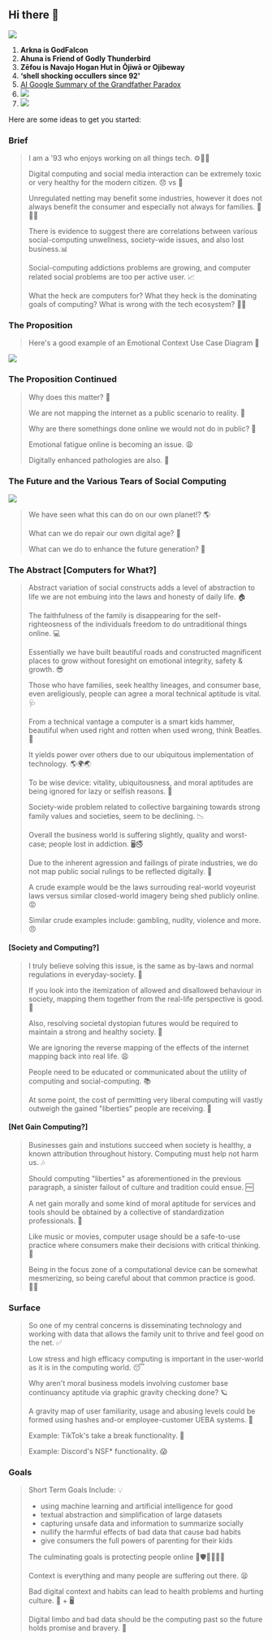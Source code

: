 ## Hi there 👋

![](/AI_Generated_Image_2025-09-05.png.jpg)

1. **Arkna is GodFalcon**
1. **Ahuna is Friend of Godly Thunderbird**
1. **Zēfou is Navajo Hogan Hut in Ōjiwā or Ojibeway**
1. **‘shell shocking occullers since 92'**
1. [AI Google Summary of the Grandfather Paradox](https://share.google/aimode/lSicnSiE4AZbgQGrD)
1. ![](/diagrams/tweet-1967563702397526163.png)
1. ![](/diagrams/tweet-1967564654328373507.png) 

Here are some ideas to get you started:

### Brief

> I am a '93 who enjoys working on all things tech. ⚙️👨‍💻
>
> Digital computing and social media interaction can be
> extremely toxic or very healthy for the modern citizen. 😞 vs 🙂 
>
> Unregulated netting may benefit some industries, however it does not
> always benefit the consumer and especially not always for families. 🙈🙉🙊
>
> There is evidence to suggest there are correlations between various 
> social-computing unwellness, society-wide issues, 
> and also lost business.📊
> 
> Social-computing addictions problems are growing, and computer related social
> problems are too per active user. 📈
>
> What the heck are computers for?
> What they heck is the dominating goals of computing?
> What is wrong with the tech ecosystem? 🤦‍♂️
>
>

### The Proposition

> Here's a good example of an Emotional Context Use Case Diagram 📝
>

![](/diagrams/Emotional-Context-Use-Case-Diagram.jpg)

### The Proposition Continued

> Why does this matter? 🤔
>
> We are not mapping the internet as a public scenario to reality. 🥴
>
> Why are there somethings done online we would not do in public? 🙈
>
> Emotional fatigue online is becoming an issue.  😩
>
> Digitally enhanced pathologies are also. 🤪
>

### The Future and the Various Tears of Social Computing

![](/diagrams/Application-Tiers.jpg)

> We have seen what this can do on our own planet!? 🌎
>
> What can we do repair our own digital age? 🤨
> 
> What can we do to enhance the future generation? 🔮
>

### The Abstract [Computers for What?]

> Abstract variation of social constructs adds a level of abstraction to life we are not embuing into the laws and honesty of daily life. 🏠
>
> The faithfulness of the family is disappearing for the self-righteosness of the individuals freedom to do untraditional things online. 💻
>
> Essentially we have built beautiful roads and constructed magnificent places to grow without foresight on emotional integrity, safety & growth. 😎
>
> Those who have families, seek healthy lineages, and consumer base, even areligiously, people can agree a moral technical aptitude is vital. 🩺
>
> From a technical vantage a computer is a smart kids hammer, beautiful when used right and rotten when used wrong, think Beatles. 🧠
>
> It yields power over others due to our ubiquitous implementation of technology. 🌎🌍🌏
>
> To be wise device: vitality, ubiquitousness, and moral aptitudes are being ignored for lazy or selfish reasons. 👀
>
> Society-wide problem related to collective bargaining towards strong family values and societies, seem to be declining. 📉
>
> Overall the business world is suffering slightly, quality and worst-case; people lost in addiction. 🖥️🚭
>
> Due to the inherent agression and failings of pirate industries, we do not map public social rulings to be reflected digitally. 📢
>
> A crude example would be the laws surrouding real-world voyeurist laws versus similar closed-world imagery being shed publicly online. 😡
>
> Similar crude examples include: gambling, nudity, violence and more. 😠

#### [Society and Computing?]

> I truly believe solving this issue, is the same as by-laws and normal regulations in everyday-society. 👏
>
> If you look into the itemization of allowed and disallowed behaviour in society, mapping them together from the real-life perspective is good. 🤞
>
> Also, resolving societal dystopian futures would be required to maintain a strong and healthy society. 🌳
>
> We are ignoring the reverse mapping of the effects of the internet mapping back into real life. 😩
>
> People need to be educated or communicated about the utility of computing and social-computing. 📚
>
> At some point, the cost of permitting very liberal computing will vastly outweigh the gained "liberties" people are receiving. 🤥

#### [Net Gain Computing?]

> Businesses gain and instutions succeed when society is healthy, a known attribution throughout history. Computing must help not harm us. 🎶
>
> Should computing "liberties" as aforementioned in the previous paragraph, a sinister failout of culture and tradition could ensue. 🆓
>
> A net gain morally and some kind of moral aptitude for services and tools should be obtained by a collective of standardization professionals. 🧳
>
> Like music or movies, computer usage should be a safe-to-use practice where consumers make their decisions with critical thinking. 🧐
>
> Being in the focus zone of a computational device can be somewhat mesmerizing, so being careful about that common practice is good. 👨‍💻

### Surface

> So one of my central concerns is disseminating technology and working with data that allows the family unit to thrive and feel good on the net. ✅
>
> Low stress and high efficacy computing is important in the user-world as it is in the computing world. 😴
>
> Why aren't moral business models involving customer base continuancy aptitude via graphic gravity checking done? 🪐
>
> A gravity map of user familiarity, usage and abusing levels could be formed using hashes and-or employee-customer UEBA systems. 🌝
>
> Example: TikTok's take a break functionality. 🧩
>
> Example: Discord's NSF* functionality. 😱

### Goals

> Short Term Goals Include: 💡
>   * using machine learning and artificial intelligence for good
>   * textual abstraction and simplification of large datasets
>   * capturing unsafe data and information to summarize socially
>   * nullify the harmful effects of bad data that cause bad habits
>   * give consumers the full powers of parenting for their kids
>
> The culminating goals is protecting people online 🤺🛡️👨👩👶👶
>
> Context is everything and many people are suffering out there. 😫
>
> Bad digital context and habits can lead to health problems and hurting culture. 💌 + 🖥️
>
> Digital limbo and bad data should be the computing past so the future holds promise and bravery. 🫡
>
